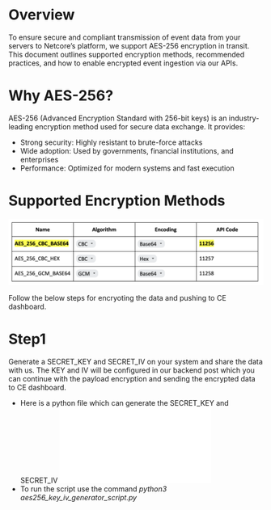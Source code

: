 # Overview

To ensure secure and compliant transmission of event data from your servers to Netcore’s platform, we support AES-256 encryption in transit. This document outlines supported encryption methods, recommended practices, and how to enable encrypted event ingestion via our APIs.

# Why AES-256?

AES-256 (Advanced Encryption Standard with 256-bit keys) is an industry-leading encryption method used for secure data exchange. It provides:

- Strong security: Highly resistant to brute-force attacks
- Wide adoption: Used by governments, financial institutions, and enterprises
- Performance: Optimized for modern systems and fast execution

# Supported Encryption Methods

![Supported Methods](images/img_1.png)

Follow the below steps for encryoting the data and pushing to CE dashboard.

# Step1

Generate a SECRET_KEY and SECRET_IV on your system and share the data with us. The KEY and IV will be configured in our backend post which you can continue with the payload encryption and sending the encrypted data to CE dashboard.

- Here is a python file which can generate the SECRET_KEY and SECRET_IV ![script](script/aes256_key_iv_generator_script.py)
- To run the script use the command *python3 aes256_key_iv_generator_script.py*
